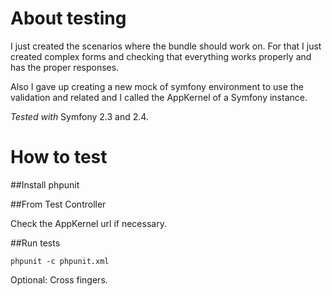 # About testing

I just created the scenarios where the bundle should work on. For that I just created complex forms and checking that everything works properly and has the proper responses.

Also I gave up creating a new mock of symfony environment to use the validation and related and I called the AppKernel of a Symfony instance.

*Tested with* Symfony 2.3 and 2.4.



# How to test

##Install phpunit

##From Test Controller

Check the AppKernel url if necessary.

##Run tests

```
phpunit -c phpunit.xml
```

Optional: Cross fingers.